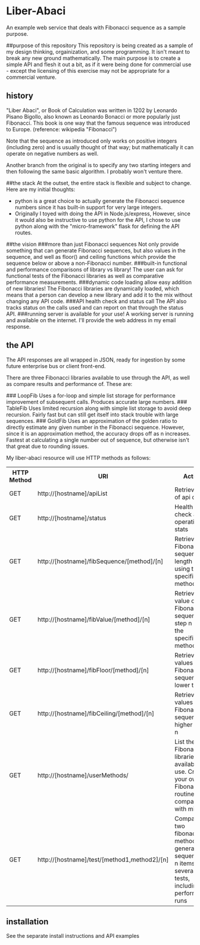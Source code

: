 # Liber-Abaci
An example web service that deals with Fibonacci sequence as a sample purpose.

##purpose of this repository
This repository is being created as a sample of my design thinking, orgainization, and some programming.  It isn't meant to break any new ground mathematically.  The main purpose is to create a simple API and flesh it out a bit, as if it were being done for commercial use - except the licensing of this exercise may not be appropriate for a commercial venture.

## history
"Liber Abaci", or Book of Calculation was written in 1202 by Leonardo Pisano Bigollo, also known as Leonardo Bonacci or more popularly just Fibonacci.  This book is one way that the famous sequence was introduced to Europe. (reference: wikipedia "Fibonacci")
<p>
Note that the sequence as introduced only works on positive integers (including zero) and is usually thought of that way; but mathematically it can operate on negative numbers as well.  </p>
<p>
Another branch from the original is to specify any two starting integers and then following the same basic algorithm.  I probably won't venture there. </p>

##the stack
At the outset, the entire stack is flexible and subject to change.  Here are my initial thoughts:
* python is a great choice to actually generate the Fibonacci sequence numbers since it has built-in support for very large integers.
* Originally I toyed with doing the API in Node.js/express, However, since it would also be instructive to use python for the API, I chose to use python along with the "micro-framework" flask for defining the API routes.

##the vision
###more than just Fibonacci sequences
Not only provide something that can generate Fibonacci sequences, but also values in the sequence, and well as floor() and ceiling functions which provide the sequence below or above a non-Fibonacci number.
###built-in functional and performance comparisons of library vs library!
The user can ask for functional tests of the Fibonacci libraries as well as comparative performance measurements.
###dynamic code loading allow easy addition of new libraries!
The Fibonacci libraries are dynamically loaded, which means that a person can develop a new library and add it to the mix without changing any API code.
###API health check and status call
The API also tracks status on the calls used and can report on that through the status API.
###running server is available for your use!
A working server is running and available on the internet.  I'll provide the web address in my email response.

## the API
<p>The API responses are all wrapped in JSON, ready for ingestion by some future enterprise bus or client front-end.</p>
<p>There are three Fibonacci libraries available to use through the API, as well as compare results and performance of.  These are:</p>
### LoopFib
Uses a for-loop and simple list storage for performance improvement of subsequent calls.  Produces accurate large numbers.
### TableFib
Uses limited recursion along with simple list storage to avoid deep recursion. Fairly fast but can still get itself into stack trouble with large sequences.
### GoldFib
Uses an approximation of the golden ratio to directly estimate any given number in the Fibonacci sequence.  However, since it is an approximation method, the accuracy drops off as n increases.  Fastest at calculating a single number out of sequence, but otherwise isn't that great due to rounding issues.
<p>My liber-abaci resource will use HTTP methods as follows:</p>
<table class="data">
<tr><th>HTTP Method</th><th>URI</th><th>Action</th></tr>
<tr><td>GET</td><td>http://[hostname]/apiList</td><td>Retrieve list of api calls</td></tr>
<tr><td>GET</td><td>http://[hostname]/status</td><td>Health check and operational stats</td></tr>
<tr><td>GET</td><td>http://[hostname]/fibSequence/[method]/[n]</td><td>Retrieve a Fibonacci sequence of length n using the specified method</td></tr>
<tr><td>GET</td><td>http://[hostname]/fibValue/[method]/[n]</td><td>Retrieve the value of the Fibonacci sequence at step n using the specified method</td></tr>
<tr><td>GET</td><td>http://[hostname]/fibFloor/[method]/[n]</td><td>Retrieve the values of the Fibonacci sequence lower than n</td></tr>
<tr><td>GET</td><td>http://[hostname]/fibCeiling/[method]/[n]</td><td>Retrieve the values of the Fibonacci sequence higher than n</td></tr>
<tr><td>GET</td><td>http://[hostname]/userMethods/</td><td>List the Fibonacci libraries available for use.  Create your own Fibonacci routines and compare it with mine!</td></tr>
<tr><td>GET</td><td>http://[hostname]/test/[method1,method2]/[n]</td><td>Compare two fibonacci methods for generating a sequence of n items on several tests, including performance runs</td></tr>
</table>

## installation
See the separate install instructions and API examples
